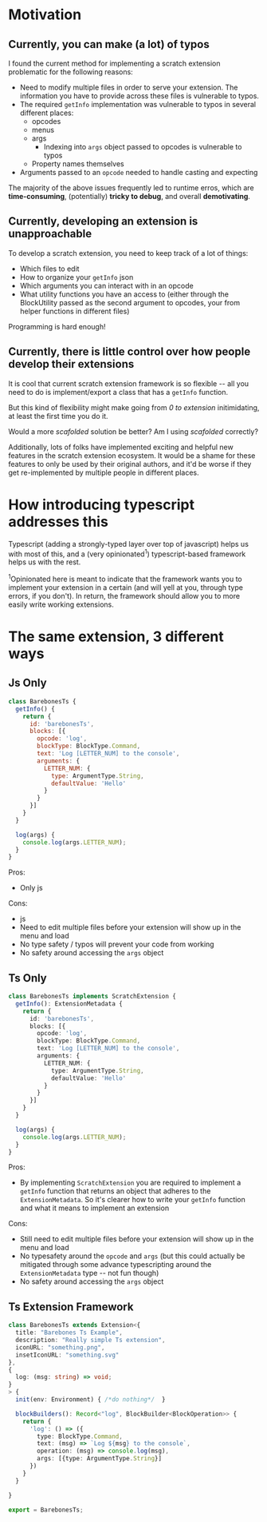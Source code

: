 # Motivation

## Currently, you can make (a lot) of typos

I found the current method for implementing a scratch extension problematic for the following reasons:

- Need to modify multiple files in order to serve your extension. The information you have to provide across these files is vulnerable to typos. 
- The required `getInfo` implementation was vulnerable to typos in several different places:
  - opcodes
  - menus
  - args 
    - Indexing into `args` object passed to opcodes is vulnerable to typos
  - Property names themselves
- Arguments passed to an `opcode` needed to handle casting and expecting 

The majority of the above issues frequently led to runtime erros, which are **time-consuming**, (potentially) **tricky to debug**, and overall **demotivating**. 

## Currently, developing an extension is unapproachable

To develop a scratch extension, you need to keep track of a lot of things:

- Which files to edit
- How to organize your `getInfo` json
- Which arguments you can interact with in an opcode
- What utility functions you have an access to (either through the BlockUtility passed as the second argument to opcodes, your from helper functions in different files)

Programming is hard enough! 

## Currently, there is little control over how people develop their extensions

It is cool that current scratch extension framework is so flexible -- all you need to do is implement/export a class that has a `getInfo` function. 

But this kind of flexibility might make going from _0 to extension_ initimidating, at least the first time you do it. 

Would a more _scafolded_ solution be better? Am I using _scafolded_ correctly? 

Additionally, lots of folks have implemented exciting and helpful new features in the scratch extension ecosystem. It would be a shame for these features to only be used by their original authors, and it'd be worse if they get re-implemented by multiple people in different places.

# How introducing typescript addresses this

Typescript (adding a strongly-typed layer over top of javascript) helps us with most of this, and a (very opinionated<sup>1</sup>) typescript-based framework helps us with the rest.

<sup>1</sup>Opinionated here is meant to indicate that the framework wants you to implement your extension in a certain (and will yell at you, through type errors, if you don't). In return, the framework should allow you to more easily write working extensions. 


# The same extension, 3 different ways

## Js Only

```js
class BarebonesTs {
  getInfo() {
    return {
      id: 'barebonesTs',
      blocks: [{
        opcode: 'log',
        blockType: BlockType.Command,
        text: 'Log [LETTER_NUM] to the console',
        arguments: {
          LETTER_NUM: {
            type: ArgumentType.String,
            defaultValue: 'Hello'
          }
        }
      }]
    }
  }

  log(args) {
    console.log(args.LETTER_NUM);
  }
}
```

Pros:
- Only js

Cons:
- js
- Need to edit multiple files before your extension will show up in the menu and load
- No type safety / typos will prevent your code from working
- No safety around accessing the `args` object

## Ts Only

```ts
class BarebonesTs implements ScratchExtension {
  getInfo(): ExtensionMetadata {
    return {
      id: 'barebonesTs',
      blocks: [{
        opcode: 'log',
        blockType: BlockType.Command,
        text: 'Log [LETTER_NUM] to the console',
        arguments: {
          LETTER_NUM: {
            type: ArgumentType.String,
            defaultValue: 'Hello'
          }
        }
      }]
    }
  }

  log(args) {
    console.log(args.LETTER_NUM);
  }
}
```

Pros:
- By implementing `ScratchExtension` you are required to implement a `getInfo` function that returns an object that adheres to the `ExtensionMetadata`. So it's clearer how to write your `getInfo` function and what it means to implement an extension

Cons: 
- Still need to edit multiple files before your extension will show up in the menu and load
- No typesafety around the `opcode` and `args` (but this could actually be mitigated through some advance typescripting around the `ExtensionMetadata` type -- not fun though)
- No safety around accessing the `args` object

## Ts Extension Framework

```ts
class BarebonesTs extends Extension<{
  title: "Barebones Ts Example",
  description: "Really simple Ts extension",
  iconURL: "something.png",
  insetIconURL: "something.svg"
},
{
  log: (msg: string) => void;
}
> {
  init(env: Environment) { /*do nothing*/  }

  blockBuilders(): Record<"log", BlockBuilder<BlockOperation>> {
    return {
      'log': () => ({
        type: BlockType.Command,
        text: (msg) => `Log ${msg} to the console`,
        operation: (msg) => console.log(msg),
        args: [{type: ArgumentType.String}]
      })
    }
  }

}

export = BarebonesTs;
```